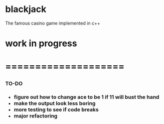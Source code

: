 # blackjack
The famous casino game implemented in c++


<h1>work in progress<h1>

====================
  
<h3>TO-DO<h3>
  
<ul>
  <li>figure out how to change ace to be 1 if 11 will bust the hand</li>
  <li>make the output look less boring</li>
  <li>more testing to see if code breaks</li>
  <li>major refactoring</li>
</ul>
